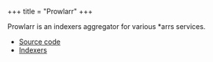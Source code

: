 +++
title = "Prowlarr"
+++

Prowlarr is an indexers aggregator for various *arrs services.

- [Source code](https://github.com/Prowlarr/Prowlarr)
- [Indexers](https://github.com/Prowlarr/Indexers)
